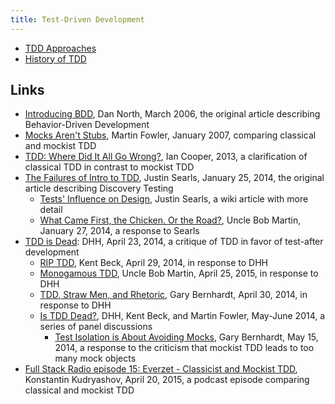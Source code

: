 ```yaml
---
title: Test-Driven Development
---
```


* [TDD Approaches](TDD-Approaches)
* [History of TDD](History-of-TDD)

##  Links

* [Introducing BDD](http://dannorth.net/introducing-bdd/), Dan North, March 2006, the original article describing Behavior-Driven Development
* [Mocks Aren't Stubs](http://martinfowler.com/articles/mocksArentStubs.html), Martin Fowler, January 2007, comparing classical and mockist TDD
* [TDD: Where Did It All Go Wrong?](https://vimeo.com/68375232), Ian Cooper, 2013, a clarification of classical TDD in contrast to mockist TDD
* [The Failures of Intro to TDD](http://blog.testdouble.com/posts/2014-01-25-the-failures-of-intro-to-tdd.html), Justin Searls, January 25, 2014, the original article describing Discovery Testing
    * [Tests' Influence on Design](https://github.com/testdouble/contributing-tests/wiki/Tests'-Influence-on-Design), Justin Searls, a wiki article with more detail
    * [What Came First, the Chicken. Or the Road?](http://blog.8thlight.com/uncle-bob/2014/01/27/TheChickenOrTheRoad.html), Uncle Bob Martin, January 27, 2014, a response to Searls
* [TDD is Dead](http://david.heinemeierhansson.com/2014/tdd-is-dead-long-live-testing.html): DHH, April 23, 2014, a critique of TDD in favor of test-after development
    * [RIP TDD](https://m.facebook.com/notes/kent-beck/rip-tdd/750840194948847/), Kent Beck, April 29, 2014, in response to DHH
    * [Monogamous TDD](http://blog.8thlight.com/uncle-bob/2014/04/25/MonogamousTDD.html), Uncle Bob Martin, April 25, 2015, in response to DHH 
    * [TDD, Straw Men, and Rhetoric](https://www.destroyallsoftware.com/blog/2014/tdd-straw-men-and-rhetoric), Gary Bernhardt, April 30, 2014, in response to DHH
    * [Is TDD Dead?](http://martinfowler.com/articles/is-tdd-dead/), DHH, Kent Beck, and Martin Fowler, May-June 2014, a series of panel discussions
        * [Test Isolation is About Avoiding Mocks](https://www.destroyallsoftware.com/blog/2014/test-isolation-is-about-avoiding-mocks), Gary Bernhardt, May 15, 2014, a response to the criticism that mockist TDD leads to too many mock objects
* [Full Stack Radio episode 15: Everzet - Classicist and Mockist TDD](http://www.fullstackradio.com/15), Konstantin Kudryashov, April 20, 2015, a podcast episode comparing classical and mockist TDD
